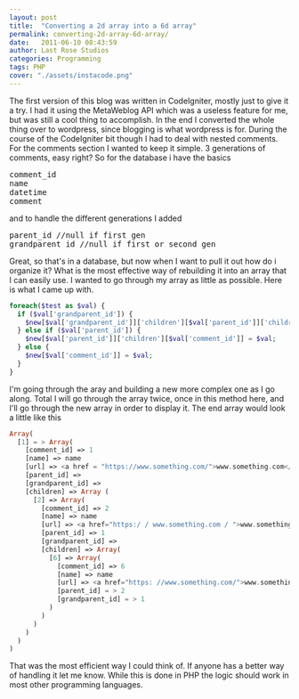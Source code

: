 ```yaml
---
layout: post
title:  "Converting a 2d array into a 6d array"
permalink: converting-2d-array-6d-array/
date:   2011-06-10 08:43:59
author: Last Rose Studios
categories: Programming
tags: PHP
cover: "./assets/instacode.png"
---
```


The first version of this blog was written in CodeIgniter, mostly just to give it a try. I had it using the MetaWeblog API which was a useless feature for me, but was still a cool thing to accomplish. In the end I converted the whole thing over to wordpress, since blogging is what wordpress is for. During the course of the CodeIgniter bit though I had to deal with nested comments. For the comments section I wanted to keep it simple. 3 generations of comments, easy right? So for the database i have the basics

<pre>comment_id
name
datetime
comment</pre>

and to handle the different generations I added

<pre>parent_id //null if first gen
grandparent_id //null if first or second gen</pre>

Great, so that's in a database, but now when I want to pull it out how do i organize it? What is the most effective way of rebuilding it into an array that I can easily use. I wanted to go through my array as little as possible. Here is what I came up with.

```php
foreach($test as $val) {
  if ($val['grandparent_id']) {
    $new[$val['grandparent_id']]['children'][$val['parent_id']]['children'][$val['comment_id']] = $val;
  } else if ($val['parent_id']) {
    $new[$val['parent_id']]['children'][$val['comment_id']] = $val;
  } else {
    $new[$val['comment_id']] = $val;
  }
}
```

I'm going through the aray and building a new more complex one as I go along. Total I will go through the array twice, once in this method here, and I'll go through the new array in order to display it. The end array would look a little like this

```php
Array(
  [1] = > Array(
    [comment_id] => 1
    [name] => name
    [url] => <a href = "https://www.something.com/">www.something.com</a>
    [parent_id] =>
    [grandparent_id] =>
    [children] => Array (
      [2] => Array(
        [comment_id] => 2
        [name] => name
        [url] => <a href="https:/ / www.something.com / ">www.something.com</a>
        [parent_id] => 1
        [grandparent_id] =>
        [children] => Array(
          [6] => Array(
            [comment_id] => 6
            [name] => name
            [url] => <a href="https: //www.something.com/">www.something.com</a>
            [parent_id] = > 2
            [grandparent_id] = > 1
          )
        )
      )
    )
  )
)
```

That was the most efficient way I could think of. If anyone has a better way of handling it let me know. While this is done in PHP the logic should work in most other programming languages.